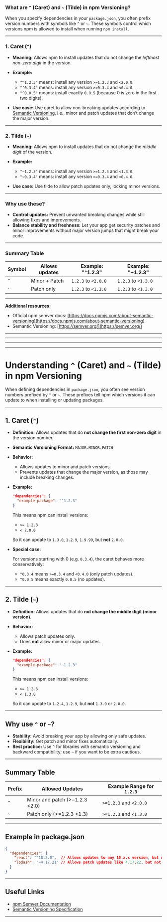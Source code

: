 
### What are `^` (Caret) and `~` (Tilde) in npm Versioning?

When you specify dependencies in your `package.json`, you often prefix version numbers with symbols like `^` or `~`. These symbols control which versions npm is allowed to install when running `npm install`.

---

### 1. Caret (`^`)

* **Meaning:** Allows npm to install updates that do not change the *leftmost non-zero digit* in the version.
* **Example:**

  * `"^1.2.3"` means: install any version `>=1.2.3` and `<2.0.0`.
  * `"^0.3.4"` means: install any version `>=0.3.4` and `<0.4.0`.
  * `"^0.0.5"` means: install exactly `0.0.5` (because 0 is zero in the first two digits).
* **Use case:** Use caret to allow non-breaking updates according to [Semantic Versioning](https://semver.org/), i.e., minor and patch updates that don’t change the major version.

---

### 2. Tilde (`~`)

* **Meaning:** Allows npm to install updates that do not change the *middle digit* of the version.
* **Example:**

  * `"~1.2.3"` means: install any version `>=1.2.3` and `<1.3.0`.
  * `"~0.3.4"` means: install any version `>=0.3.4` and `<0.4.0`.
* **Use case:** Use tilde to allow patch updates only, locking minor versions.

---

### Why use these?

* **Control updates:** Prevent unwanted breaking changes while still allowing fixes and improvements.
* **Balance stability and freshness:** Let your app get security patches and minor improvements without major version jumps that might break your code.

---

### Summary Table

| Symbol | Allows updates | Example: "^1.2.3"   | Example: "\~1.2.3"  |
| ------ | -------------- | ------------------- | ------------------- |
| `^`    | Minor + Patch  | `1.2.3` to `<2.0.0` | `1.2.3` to `<1.3.0` |
| `~`    | Patch only     | `1.2.3` to `<1.3.0` | `1.2.3` to `<1.3.0` |

---

**Additional resources:**

* Official npm semver docs: [https://docs.npmjs.com/about-semantic-versioning](https://docs.npmjs.com/about-semantic-versioning)
* Semantic Versioning: [https://semver.org/](https://semver.org/)

---




---
---
---



# Understanding `^` (Caret) and `~` (Tilde) in npm Versioning

When defining dependencies in `package.json`, you often see version numbers prefixed by `^` or `~`. These prefixes tell npm which versions it can update to when installing or updating packages.

---

## 1. Caret (`^`)

* **Definition:** Allows updates that do **not change the first non-zero digit** in the version number.

* **Semantic Versioning Format:** `MAJOR.MINOR.PATCH`

* **Behavior:**

  * Allows updates to minor and patch versions.
  * Prevents updates that change the major version, as those may include breaking changes.

* **Example:**

  ```json
  "dependencies": {
    "example-package": "^1.2.3"
  }
  ```

  This means npm can install versions:

  * `>= 1.2.3`
  * `< 2.0.0`

  So it can update to `1.3.0`, `1.2.9`, `1.9.99`, but **not** `2.0.0`.

* **Special case:**

  For versions starting with 0 (e.g. `0.3.4`), the caret behaves more conservatively:

  * `^0.3.4` means `>=0.3.4` and `<0.4.0` (only patch updates).
  * `^0.0.5` means exactly `0.0.5` (no updates).

---

## 2. Tilde (`~`)

* **Definition:** Allows updates that do **not change the middle digit (minor version)**.
* **Behavior:**

  * Allows patch updates only.
  * Does **not** allow minor or major updates.
* **Example:**

  ```json
  "dependencies": {
    "example-package": "~1.2.3"
  }
  ```

  This means npm can install versions:

  * `>= 1.2.3`
  * `< 1.3.0`

  So it can update to `1.2.4`, `1.2.9`, but **not** `1.3.0` or `2.0.0`.

---

## Why use `^` or `~`?

* **Stability:** Avoid breaking your app by allowing only safe updates.
* **Flexibility:** Get patch and minor fixes automatically.
* **Best practice:** Use `^` for libraries with semantic versioning and backward compatibility; use `~` if you want to be extra cautious.

---

## Summary Table

| Prefix | Allowed Updates                | Example Range for `1.2.3` |
| ------ | ------------------------------ | ------------------------- |
| `^`    | Minor and patch (>=1.2.3 <2.0) | `>=1.2.3` and `<2.0.0`    |
| `~`    | Patch only (>=1.2.3 <1.3)      | `>=1.2.3` and `<1.3.0`    |

---

## Example in package.json

```json
{
  "dependencies": {
    "react": "^18.2.0",  // Allows updates to any 18.x.x version, but not 19.x.x
    "lodash": "~4.17.21" // Allows patch updates like 4.17.22, but not 4.18.0
  }
}
```

---

## Useful Links

* [npm Semver Documentation](https://docs.npmjs.com/about-semantic-versioning)
* [Semantic Versioning Specification](https://semver.org/)

---